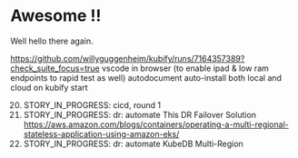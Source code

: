 # Awesome !!
 
Well hello there again.
 

https://github.com/willyguggenheim/kubify/runs/7164357389?check_suite_focus=true
vscode in browser (to enable ipad & low ram endpoints to rapid test as well)
autodocument
auto-install both local and cloud on kubify start

20) STORY_IN_PROGRESS: cicd, round 1
21) STORY_IN_PROGRESS: dr: automate This DR Failover Solution https://aws.amazon.com/blogs/containers/operating-a-multi-regional-stateless-application-using-amazon-eks/
22) STORY_IN_PROGRESS: dr: automate KubeDB Multi-Region

